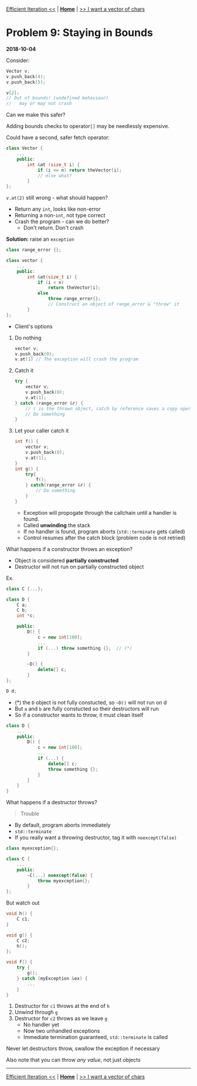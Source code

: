 [Efficient Iteration <<](./problem_8.md) | [**Home**](../README.md) | [>> I want a vector of chars](./problem_10.md)

# Problem 9: Staying in Bounds

**2018-10-04**

Consider:

```C++
Vector v;
v.push_back(4);
v.push_back(5);

v[2];
// Out of bounds! (undefined behaviour)
//   may or may not crash
```

Can we make this safer?

Adding bounds checks to operator`[]` may be needlessly expensive.

Could have a second, safer fetch operator:

```C++
class Vector {
    ...
    public:
        int &at (size_t i) {
            if (i <= n) return theVector[i];
            // else what?
        }
};
```

`v.at(2)` still wrong - what should happen?

- Return any `int`, looks like non-error
- Returning a non-`int`, not type correct
- Crash the program - can we do better?
  - Don't return. Don't crash

**Solution:** raise an `exception`

```C++
class range_error {};

class vector {
    ...
    public:
        int &at(size_t i) {
            if (i < n)
                return theVector[i];
            else
                throw range_error{};
                // Construct an object of range_error & "throw" it
        }
};
```

- Client's options

1. Do nothing

   ```C++
   vector v;
   v.push_back(0);
   v.at(1) // The exception will crash the program
   ```

2. Catch it

   ```C++
   try {
       vector v;
       v.push_back(0);
       v.at(1);
   } catch (range_error &r) {
       // r is the thrown object, catch by reference saves a copy operation
       // Do something
   }
   ```

3. Let your caller catch it

   ```C++
   int f() {
       vector v;
       v.push_back(0);
       v.at(1);
   }
   int g() {
       try{
           f();
       } catch(range_error &r) {
           // Do something
       }
   }
   ```

   - Exception will propogate through the callchain until a handler is found.
   - Called **unwinding** the stack
   - If no handler is found, program aborts (`std::terminate` gets called)
   - Control resumes after the catch block (problem code is not retried)

What happens if a constructor throws an exception?

- Object is considered **partially constructed**
- Destructor will not run on partially constructed object

Ex.

```C++
class C {...};

class D {
    C a;
    C b;
    int *c;

    public:
        D() {
            c = new int[100];
            ...
            if (...) throw something {};  // (*)
        }

        ~D() {
            delete[] c;
        }
};

D d;
```

- (\*) the `D` object is not fully constucted, so `~D()` will not run on d
- But `a` and `b` are fully constucted so their destructors will run
- So if a constructor wants to throw, it must clean itself

```C++
class D {
    ...
    public:
        D() {
            c = new int[100];
            ...
            if (...) {
                delete[] c;
                throw something {};
            }
        }
    }
}
```

What happens if a destructor throws?

> Trouble

- By default, program aborts immediately
- `std::terminate`
- If you really want a throwing destructor, tag it with `noexcept(false)`

```C++
class myexception{};

class C {
    ...
    public:
        ~C(...) noexcept(false) {
            throw myexception{};
        }
};
```

But watch out

```C++
void h() {
    C c1;
}

void g() {
    C c2;
    h();
};

void f() {
    try {
        g();
    } catch (myException &ex) {
        ...
    }
}
```

1. Destructor for `c1` throws at the end of `h`
2. Unwind through `g`
3. Destructor for `c2` throws as we leave `g`
   - No handler yet
   - Now two unhandled exceptions
   - Immediate termination guaranteed, `std::terminate` is called

Never let destructors throw, swallow the exception if necessary

Also note that you can throw _any value_, not just objects

---

[Efficient Iteration <<](./problem_8.md) | [**Home**](../README.md) | [>> I want a vector of chars](./problem_10.md)
